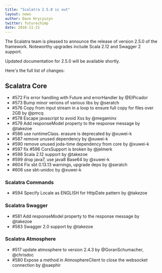 ```yaml
---
title: "Scalatra 2.5.0 is out"
layout: news
author: Dave Hrycyszyn
twitter: futurechimp
date: 2016-11-21
---
```


The Scalatra team is pleased to announce the release of version 2.5.0 of the framework. Noteworthy upgrades include Scala 2.12 and Swagger 2 support.

<!--more-->

Updated documentation for 2.5.0 will be available shortly.

Here's the full list of changes:

## Scalatra Core

* #572 Fix error handling with Future and errorHandler by @ElPicador
* #573 Bump minor verions of various libs by @seratch
* #576 Copy from input stream in a loop to ensure full copy for files over 2GB by @pmcq
* #578 Escape javascript to avoid Xss by @megaminx
* #579 Add responseModel property to the response message by @takezoe
* #586 use runtimeClass. erasure is deprecated by @xuwei-k
* #587 remove unused dependency by @xuwei-k
* #590 remove unused joda-time dependency from core by @xuwei-k
* #597 fix #596 CorsSupport is broken by @jelmerk
* #598 Scala 2.12 support by @takezoe
* #599 drop java7, use java8 Base64 by @xuwei-k
* #604 Fix sbt 0.13.13 warnings, upgrade deps by @seratch
* #606 use sbt-unidoc by @xuwei-k

### Scalatra Commands

* #594 Specify Locale as ENGLISH for HttpDate pattern by @takezoe

### Scalatra Swagger

* #581 Add responseModel property to the response message by @takezoe
* #583 Swagger 2.0 support by @takezoe

### Scalatra Atmosphere

* #517 update atmosphere to version 2.4.3 by @GoranSchumacher, @chrisdoc
* #580 Expose a method in AtmosphereClient to close the websocket connection by @saephir
